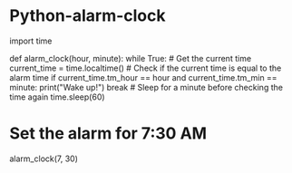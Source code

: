 # Python-alarm-clock

import time

def alarm_clock(hour, minute):
  while True:
    # Get the current time
    current_time = time.localtime()
    # Check if the current time is equal to the alarm time
    if current_time.tm_hour == hour and current_time.tm_min == minute:
      print("Wake up!")
      break
    # Sleep for a minute before checking the time again
    time.sleep(60)

# Set the alarm for 7:30 AM
alarm_clock(7, 30)
